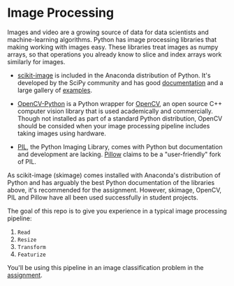 # Image Processing

Images and video are a growing source of data for data scientists and machine-learning algorithms.  Python has image processing libraries that making working with images easy.  These libraries treat images as numpy arrays, so that operations you already know to slice and index arrays work similarly for images.

* [scikit-image](http://scikit-image.org/) is included in the Anaconda distribution of Python. It's developed by the SciPy community and has good [documentation](http://scikit-image.org/docs/dev/index.html) and a large gallery of [examples](http://scikit-image.org/docs/dev/auto_examples/index.html).  

* [OpenCV-Python](https://pypi.python.org/pypi/opencv-python) is a Python wrapper for [OpenCV](https://opencv.org/), an open source C++ computer vision library that is used academically and commercially.  Though not installed as part of a standard Python distribution, OpenCV should be consided when your image processing pipeline includes taking images using hardware.

* [PIL](http://effbot.org/imagingbook/), the Python Imaging Library, comes with Python but documentation and development are lacking.  [Pillow](https://pillow.readthedocs.io/en/5.1.x/) claims to be a "user-friendly" fork of PIL.

As scikit-image (skimage) comes installed with Anaconda's distribution of Python and has arguably the best Python documentation of the libraries above, it's recommended for the assignment.  However, skimage, OpenCV, PIL and Pillow have all been used successfully in student projects.


The goal of this repo is to give you experience in a typical image processing pipeline:

  1. `Read`
  2. `Resize`
  3. `Transform`
  4. `Featurize`

You'll be using this pipeline in an image classification problem in the [assignment](assignment.md).

